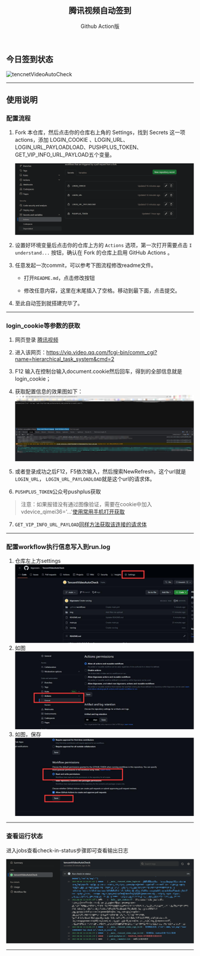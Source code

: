
<p align="center">
  <h2 align="center"><storng>腾讯视频自动签到</storng></h2>
  <p align="center">
    Github Action版
    <br/>
    <br/>
    <br/>
  </p>
</p>



## 今日签到状态

![tencnetVideoAutoCheck](https://github.com/arlettebrook/tencentVideoAutoCheck/actions/workflows/main.yml/badge.svg)

---



## 使用说明



### 配置流程



1. Fork 本仓库，然后点击你的仓库右上角的 Settings，找到 Secrets 这一项actions，添加 LOGIN_COOKIE 、LOGIN_URL、 LOGIN_URL_PAYLOADLOAD、PUSHPLUS_TOKEN、GET_VIP_INFO_URL_PAYLOAD五个变量。

   ![image-20230806202139340](README.assets/image-20230806202139340.png)

2. 设置好环境变量后点击你的仓库上方的 `Actions` 选项，第一次打开需要点击 `I understand...` 按钮，确认在 Fork 的仓库上启用 GitHub Actions 。

3. 任意发起一次commit，可以参考下图流程修改readme文件。

   - 打开`README.md`，点击修改按钮

   - 修改任意内容，这里在末尾插入了空格。移动到最下面，点击提交。


4. 至此自动签到就搭建完毕了。

---



### login_cookie等参数的获取



1. 网页登录 [腾讯视频](v.qq.com)
2. 进入该网页：https://vip.video.qq.com/fcgi-bin/comm_cgi?name=hierarchical_task_system&cmd=2
3. F12 输入在控制台输入document.cookie然后回车，得到的全部信息就是login_cookie；
5. 获取配置信息的效果图如下：
![获取配置信息](./img/1.jpg)

5. 或者登录成功之后F12，F5依次输入，然后搜索NewRefresh，这个url就是`LOGIN_URL`， `LOGIN_URL_PAYLOADLOAD`就是这个url的请求体。
6. `PUSHPLUS_TOKEN`公众号pushplus获取

> 注意：如果报错没有通过图像验证，需要在cookie中加入vdevice_qimei36='...'[使用常用手机打开获取](https://m.v.qq.com/schemerul)

7. `GET_VIP_INFO_URL_PAYLOAD`[同样方法获取该连接的请求体](https://vip.video.qq.com/rpc/trpc.query_vipinfo.vipinfo.QueryVipInfo/GetVipUserInfoH5)



---



### 配置workflow执行信息写入到run.log



1. 仓库左上方settings
![配置workflow执行信息写入到run.log](./img/2.jpg)
2. 如图
![配置workflow执行信息写入到run.log](img/3.jpg)
3. 如图，保存
![配置workflow执行信息写入到run.log](/img/4.jpg)



---



### 查看运行状态

进入jobs查看check-in-status步骤即可查看输出日志

![image-20230806204758646](README.assets/image-20230806204758646.png)



---



